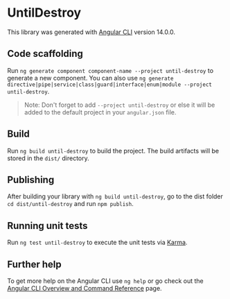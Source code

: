 # UntilDestroy

This library was generated with [Angular CLI](https://github.com/angular/angular-cli) version 14.0.0.

## Code scaffolding

Run `ng generate component component-name --project until-destroy` to generate a new component. You can also use `ng generate directive|pipe|service|class|guard|interface|enum|module --project until-destroy`.
> Note: Don't forget to add `--project until-destroy` or else it will be added to the default project in your `angular.json` file. 

## Build

Run `ng build until-destroy` to build the project. The build artifacts will be stored in the `dist/` directory.

## Publishing

After building your library with `ng build until-destroy`, go to the dist folder `cd dist/until-destroy` and run `npm publish`.

## Running unit tests

Run `ng test until-destroy` to execute the unit tests via [Karma](https://karma-runner.github.io).

## Further help

To get more help on the Angular CLI use `ng help` or go check out the [Angular CLI Overview and Command Reference](https://angular.io/cli) page.
